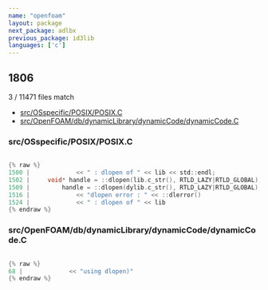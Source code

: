 ```yaml
---
name: "openfoam"
layout: package
next_package: adlbx
previous_package: id3lib
languages: ['c']
---
```

## 1806
3 / 11471 files match

 - [src/OSspecific/POSIX/POSIX.C](#srcosspecificposixposixc)
 - [src/OpenFOAM/db/dynamicLibrary/dynamicCode/dynamicCode.C](#srcopenfoamdbdynamiclibrarydynamiccodedynamiccodec)

### src/OSspecific/POSIX/POSIX.C

```c

{% raw %}
1500 |             << " : dlopen of " << lib << std::endl;
1502 |     void* handle = ::dlopen(lib.c_str(), RTLD_LAZY|RTLD_GLOBAL);
1509 |         handle = ::dlopen(dylib.c_str(), RTLD_LAZY|RTLD_GLOBAL);
1516 |             << "dlopen error : " << ::dlerror()
1524 |             << " : dlopen of " << lib
{% endraw %}

```
### src/OpenFOAM/db/dynamicLibrary/dynamicCode/dynamicCode.C

```c

{% raw %}
68 |             << "using dlopen)"
{% endraw %}

```